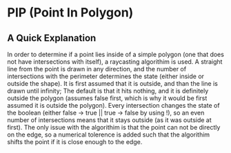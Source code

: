 # PIP (Point In Polygon)

## A Quick Explanation 

In order to determine if a point lies inside of a simple polygon (one that does not have intersections with itself), a raycasting algorithim is used. A straight line from the point is drawn in any direction, and the number of intersections with the perimeter determines the state (either inside or outside the shape). It is first assumed that it is outside, and than the line is drawn until infinity; The default is that it hits nothing, and it is definitely outside the polygon (assumes false first, which is why it would be first assumed it is outside the polygon). Every intersection changes the state of the boolean (either false -> true || true -> false by using !), so an even number of intersections means that it stays outside (as it was outside at first). The only issue with the algorithim is that the point can not be directly on the edge, so a numerical tolerence is added such that the algorithim shifts the point if it is close enough to the edge.
